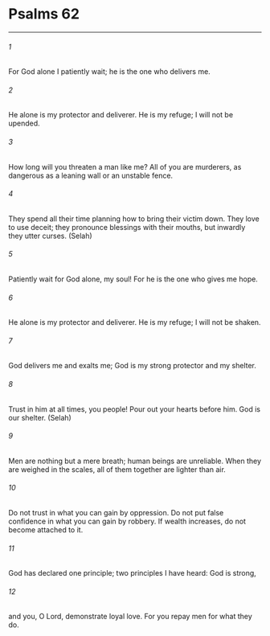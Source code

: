 # Psalms 62
***



###### 1 
For God alone I patiently wait; he is the one who delivers me. 

###### 2 
He alone is my protector and deliverer. He is my refuge; I will not be upended. 

###### 3 
How long will you threaten a man like me? All of you are murderers, as dangerous as a leaning wall or an unstable fence. 

###### 4 
They spend all their time planning how to bring their victim down. They love to use deceit; they pronounce blessings with their mouths, but inwardly they utter curses. (Selah) 

###### 5 
Patiently wait for God alone, my soul! For he is the one who gives me hope. 

###### 6 
He alone is my protector and deliverer. He is my refuge; I will not be shaken. 

###### 7 
God delivers me and exalts me; God is my strong protector and my shelter. 

###### 8 
Trust in him at all times, you people! Pour out your hearts before him. God is our shelter. (Selah) 

###### 9 
Men are nothing but a mere breath; human beings are unreliable. When they are weighed in the scales, all of them together are lighter than air. 

###### 10 
Do not trust in what you can gain by oppression. Do not put false confidence in what you can gain by robbery. If wealth increases, do not become attached to it. 

###### 11 
God has declared one principle; two principles I have heard: God is strong, 

###### 12 
and you, O Lord, demonstrate loyal love. For you repay men for what they do.
